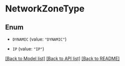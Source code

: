 # NetworkZoneType

## Enum


* `DYNAMIC` (value: `"DYNAMIC"`)

* `IP` (value: `"IP"`)


[[Back to Model list]](../README.md#documentation-for-models) [[Back to API list]](../README.md#documentation-for-api-endpoints) [[Back to README]](../README.md)


